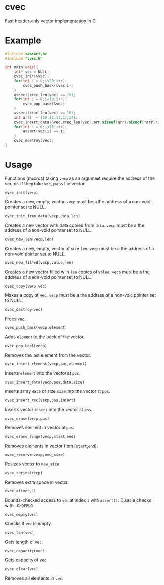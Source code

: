 # cvec
Fast header-only vector implementation in C

# Example

```c
#include <assert.h>
#include "cvec.h"

int main(void){
	int* vec = NULL;
	cvec_init(&vec);
	for(int i = 0;i<20;i++){
		cvec_push_back(&vec,i);
	}
	assert(cvec_len(vec) == 20);
	for(int i = 0;i<10;i++){
		cvec_pop_back(&vec);
	}
	assert(cvec_len(vec) == 10);
	int arr[] = {10,11,12,13,14};
	cvec_insert_data(&vec,cvec_len(vec),arr,sizeof(arr)/sizeof(*arr));
	for(int i = 0;i<15;i++){
		assert(vec[i] == i);
	}
	cvec_destroy(vec);
}
```

# Usage

Functions (macros) taking `vecp` as an argument require the address of the vector. If they take `vec`, pass the vector. 

```
cvec_init(vecp)
```

Creates a new, empty, vector. `vecp` must be a the address of a non-void pointer set to NULL.

```
cvec_init_from_data(vecp,data,len)
```

Creates a new vector with data copied from `data`. `vecp` must be a the address of a non-void pointer set to NULL.

```
cvec_new_len(vecp,len)
```

Creates a new, empty, vector of size `len`. `vecp` must be a the address of a non-void pointer set to NULL.

```
cvec_new_filled(vecp,value,len)
```

Creates a new vector filled with `len` copies of `value`. `vecp` must be a the address of a non-void pointer set to NULL.

```
cvec_copy(vecp,vec)
```

Makes a copy of `vec`. `vecp` must be a the address of a non-void pointer set to NULL.

```
cvec_destroy(vec)
```

Frees `vec`.

```
cvec_push_back(vecp,element)
```

Adds `element` to the back of the vector.

```
cvec_pop_back(vecp)
```

Removes the last element from the vector.

```
cvec_insert_element(vecp,pos,element)
```

Inserts `element` into the vector at `pos`.

```
cvec_insert_data(vecp,pos,data,size)
```

Inserts array `data` of size `size` into the vector at `pos`.

```
cvec_insert_vec(vecp,pos,insert)
```

Inserts vector `insert` into the vector at `pos`.

```
cvec_erase(vecp,pos)
```

Removes element in vector at `pos`.

```
cvec_erase_range(vecp,start,end)
```

Removes elements in vector from \[`start`,`end`).

```
cvec_reserve(vecp,new_size)
```

Resizes vector to `new_size`

```
cvec_shrink(vecp)
```

Removes extra space in vector.

```
cvec_at(vec,i)
```

Bounds-checked access to `vec` at index `i` with `assert()`. Disable checks with `-DNDEBUG`.

```
cvec_empty(vec)
```

Checks if `vec` is empty.

```
cvec_len(vec)
```

Gets length of `vec`.

```
cvec_capacity(vec)
```

Gets capacity of `vec`.

```
cvec_clear(vec)
```

Removes all elements in `vec`.
